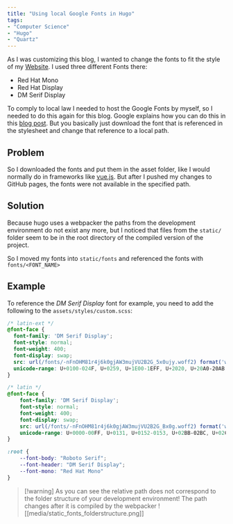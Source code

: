 ```yaml
---
title: "Using local Google Fonts in Hugo"
tags:
- "Computer Science"
- "Hugo"
- "Quartz"
---
```


As I was customizing this blog, I wanted to change the fonts to fit the style of my [Website](https://vogel.business).  I used three different Fonts there:
- Red Hat Mono
- Red Hat Display
- DM Serif Display

To comply to local law I needed to host the Google Fonts by myself, so I needed to do this again for this blog. Google explains how you can do this in this [blog post](https://fonts.google.com/knowledge/using_type/self_hosting_web_fonts). But you basically just download the font that is referenced in the stylesheet and change that reference to a local path.

## Problem
So I downloaded the fonts and put them in the asset folder, like I would normally do in frameworks like [vue.js](https://vuejs.org/). But after I pushed my changes to GitHub pages, the fonts were not available in the specified path.

## Solution
Because hugo uses a webpacker the paths from the development environment do not exist any more, but I noticed that files from the `static/` folder seem to be in the root directory of the compiled version of the project. 

So I moved my fonts into `static/fonts` and referenced the fonts with `fonts/<FONT_NAME>`

## Example
To reference the *DM Serif Display* font for example, you need to add the following to the `assets/styles/custom.scss`:
```scss
/* latin-ext */
@font-face {
  font-family: 'DM Serif Display';
  font-style: normal;
  font-weight: 400;
  font-display: swap;
  src: url(/fonts/-nFnOHM81r4j6k0gjAW3mujVU2B2G_5x0ujy.woff2) format('woff2');
  unicode-range: U+0100-024F, U+0259, U+1E00-1EFF, U+2020, U+20A0-20AB, U+20AD-20CF, U+2113, U+2C60-2C7F, U+A720-A7FF;
}

/* latin */
@font-face {
	font-family: 'DM Serif Display';
	font-style: normal;
	font-weight: 400;
	font-display: swap;
	src: url(/fonts/-nFnOHM81r4j6k0gjAW3mujVU2B2G_Bx0g.woff2) format('woff2');
	unicode-range: U+0000-00FF, U+0131, U+0152-0153, U+02BB-02BC, U+02C6, U+02DA, U+02DC, U+2000-206F, U+2074, U+20AC, U+2122, U+2191, U+2193, U+2212, U+2215, U+FEFF, U+FFFD;
}

:root {
	--font-body: "Roboto Serif";
	--font-header: "DM Serif Display";
	--font-mono: "Red Hat Mono"
}
```

>[!warning] As you can see the relative path does not correspond to the folder structure of your development environment! The path changes after it is compiled by the webpacker
![[media/static_fonts_folderstructure.png]]